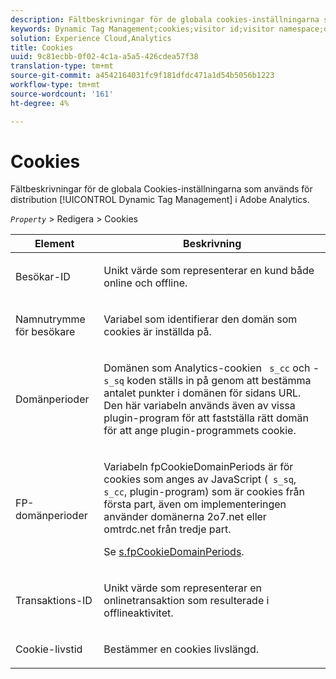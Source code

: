 ```yaml
---
description: Fältbeskrivningar för de globala cookies-inställningarna som används för att distribuera dynamisk tagghantering i Adobe Analytics.
keywords: Dynamic Tag Management;cookies;visitor id;visitor namespace;domain periods;fp domain periods;transaction id;cookie lifetime
solution: Experience Cloud,Analytics
title: Cookies
uuid: 9c81ecbb-0f02-4c1a-a5a5-426cdea57f38
translation-type: tm+mt
source-git-commit: a4542164031fc9f181dfdc471a1d54b5056b1223
workflow-type: tm+mt
source-wordcount: '161'
ht-degree: 4%

---
```



# Cookies

Fältbeskrivningar för de globala Cookies-inställningarna som används för distribution [!UICONTROL Dynamic Tag Management] i Adobe Analytics.

*`Property`* > Redigera > Cookies

<table id="table_2758C770C91B4025AD74009B360D71F7"> 
 <thead> 
  <tr> 
   <th colname="col1" class="entry"> Element </th> 
   <th colname="col2" class="entry"> Beskrivning </th> 
  </tr> 
 </thead>
 <tbody> 
  <tr> 
   <td colname="col1"> Besökar-ID </td> 
   <td colname="col2"> <p>Unikt värde som representerar en kund både online och offline. </p> </td> 
  </tr> 
  <tr> 
   <td colname="col1"> Namnutrymme för besökare </td> 
   <td colname="col2"> <p>Variabel som identifierar den domän som cookies är inställda på. </p> </td>
  </tr> 
  <tr> 
   <td colname="col1"> Domänperioder </td> 
   <td colname="col2"> <p>Domänen som Analytics-cookien <code> s_cc</code> och - <code> s_sq</code> koden ställs in på genom att bestämma antalet punkter i domänen för sidans URL. Den här variabeln används även av vissa plugin-program för att fastställa rätt domän för att ange plugin-programmets cookie. </p> </td> 
  </tr> 
  <tr> 
   <td colname="col1"> FP-domänperioder </td> 
   <td colname="col2"> <p>Variabeln <span class="term"> fpCookieDomainPeriods</span> är för cookies som anges av JavaScript (<code> s_sq</code>, <code> s_cc</code>, plugin-program) som är cookies från första part, även om implementeringen använder domänerna 2o7.net <span class="filepath"> eller</span> omtrdc.net <span class="filepath"></span> från tredje part. </p> <p>Se <a href="/help/implement/vars/config-vars/fpcookiedomainperiods.md"  > s.fpCookieDomainPeriods</a>. </p> </td> 
  </tr> 
  <tr> 
   <td colname="col1"> Transaktions-ID </td> 
   <td colname="col2"> <p>Unikt värde som representerar en onlinetransaktion som resulterade i offlineaktivitet. </p> </td> 
  </tr> 
  <tr> 
   <td colname="col1"> Cookie-livstid </td> 
   <td colname="col2"> <p>Bestämmer en cookies livslängd. </p> </td> 
  </tr> 
 </tbody> 
</table>

